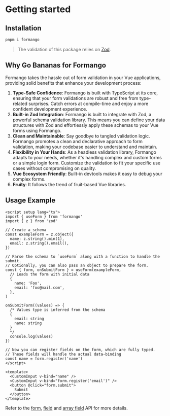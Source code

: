 # Getting started

## Installation


```bash
pnpm i formango
```

> The validation of this package relies on [Zod](https://zod.dev/).

## Why Go Bananas for Formango

Formango takes the hassle out of form validation in your Vue applications, providing solid benefits that enhance your development process:
1. <b>Type-Safe Confidence</b>: Formango is built with TypeScript at its core, ensuring that your form validations are robust and free from type-related surprises. Catch errors at compile-time and enjoy a more confident development experience.
2. <b>Built-in Zod Integration</b>: Formango is built to integrate with Zod, a powerful schema validation library. This means you can define your data structures with Zod and effortlessly apply these schemas to your Vue forms using Formango.
3. <b>Clean and Maintainable</b>: Say goodbye to tangled validation logic. Formango promotes a clean and declarative approach to form validation, making your codebase easier to understand and maintain.
4. <b>Flexibility in Your Hands</b>: As a headless validation library, Formango adapts to your needs, whether it's handling complex and custom forms or a simple login form. Customize the validation to fit your specific use cases without compromising on quality.
5. <b>Vue Ecosystem Friendly</b>: Built-in devtools makes it easy to debug your complex forms.
6. <b>Fruity</b>: It follows the trend of fruit-based Vue libraries.


## Usage Example

```vue
<script setup lang="ts">
import { useForm } from 'formango'
import { z } from 'zod'

// Create a schema
const exampleForm = z.object({
  name: z.string().min(1),
  email: z.string().email(),
})

// Parse the schema to `useForm` along with a function to handle the submit.
// Optionally, you can also pass an object to prepare the form.
const { form, onSubmitForm } = useForm(exampleForm,
  // Loads the form with initial data
  {
    name: 'Foo',
    email: 'foo@mail.com',
  },
)

onSubmitForm((values) => {
  /* Values type is inferred from the schema
  {
    email: string
    name: string
  }
  */
  console.log(values)
})

// Now you can register fields on the form, which are fully typed.
// These fields will handle the actual data-binding
const name = form.register('name')
</script>

<template>
  <CustomInput v-bind="name" />
  <CustomInput v-bind="form.register('email')" />
  <button @click="form.submit">
    Submit
  </button>
</template>
```

Refer to the [form](/api/useForm), [field](/api/field) and [array field](/api/array-field) API for more details.